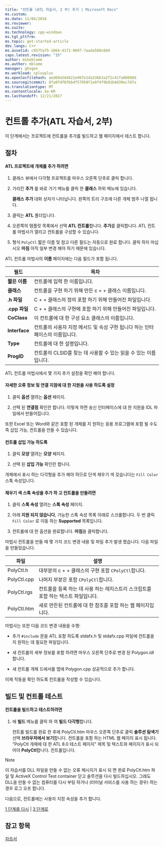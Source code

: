 ```yaml
---
title: "컨트롤 (ATL 자습서, 2 부) 추가 | Microsoft Docs"
ms.custom: 
ms.date: 11/04/2016
ms.reviewer: 
ms.suite: 
ms.technology: cpp-windows
ms.tgt_pltfrm: 
ms.topic: get-started-article
dev_langs: C++
ms.assetid: c9575a75-1064-41f1-9697-7aada560c669
caps.latest.revision: "15"
author: mikeblome
ms.author: mblome
manager: ghogen
ms.workload: cplusplus
ms.openlocfilehash: aed69a5dd421e967e1da33bb3a2f2c41fa80698d
ms.sourcegitcommit: 8fa8fdf0fbb4f57950f1e8f4f9b81b4d39ec7d7a
ms.translationtype: MT
ms.contentlocale: ko-KR
ms.lasthandoff: 12/21/2017
---
```

# <a name="adding-a-control-atl-tutorial-part-2"></a>컨트롤 추가(ATL 자습서, 2부)
이 단계에서는 프로젝트에 컨트롤을 추가를 빌드하고 웹 페이지에서 테스트 합니다.  
  
## <a name="procedures"></a>절차  
  
#### <a name="to-add-an-object-to-an-atl-project"></a>ATL 프로젝트에 개체를 추가 하려면  
  
1.  클래스 뷰에서 다각형 프로젝트를 마우스 오른쪽 단추로 클릭 합니다.  
  
2.  가리킨 **추가** 를 바로 가기 메뉴를 클릭 한 **클래스** 하위 메뉴에 있습니다.  
  
     **클래스 추가** 대화 상자가 나타납니다. 왼쪽의 트리 구조에 다른 개체 범주 나열 됩니다.  
  
3.  클릭는 **ATL** 폴더입니다.  
  
4.  오른쪽의 템플릿 목록에서 선택 **ATL 컨트롤**합니다. **추가**를 클릭합니다. ATL 컨트롤 마법사가 열리고 컨트롤을 구성할 수 있습니다.  
  
5.  형식 `PolyCtl` 짧은 이름 및 참고 다른 필드는 자동으로 완료 합니다. 클릭 하지 마십시오 **마침** 아직 일부 변경 해야 하기 때문에 있습니다.  
  
 ATL 컨트롤 마법사의 **이름** 페이지에는 다음 필드가 포함 됩니다.  
  
|필드|목차|  
|-----------|--------------|  
|**짧은 이름**|컨트롤에 입력 한 이름입니다.|  
|**클래스**|컨트롤을 구현 하기 위해 만든 c + + 클래스 이름입니다.|  
|**.h 파일**|C + + 클래스의 정의 포함 하기 위해 만들어진 파일입니다.|  
|**.cpp 파일**|C + + 클래스의 구현에 포함 하기 위해 만들어진 파일입니다.|  
|**CoClass**|이 컨트롤에 대 한 구성 요소 클래스의 이름입니다.|  
|**Interface**|컨트롤의 사용자 지정 메서드 및 속성 구현 됩니다 하는 인터페이스의 이름입니다.|  
|**Type**|컨트롤에 대 한 설명입니다.|  
|**ProgID**|컨트롤의 CLSID를 찾는 데 사용할 수 있는 읽을 수 있는 이름입니다.|  
  
 ATL 컨트롤 마법사에서 몇 가지 추가 설정을 확인 해야 합니다.  
  
#### <a name="to-enable-support-for-rich-error-information-and-connection-points"></a>자세한 오류 정보 및 연결 지점에 대 한 지원을 사용 하도록 설정  
  
1.  클릭 **옵션** 열려는 **옵션** 페이지.  
  
2.  선택 된 **연결점** 확인란 합니다. 이렇게 하면 송신 인터페이스에 대 한 지원을 IDL 파일에서 만들어집니다.  
  
 또한 Excel 또는 Word와 같은 포함 된 개체를 지 원하는 응용 프로그램에 포함 될 수도 즉 삽입 가능, 컨트롤을 만들 수 있습니다.  
  
#### <a name="to-make-the-control-insertable"></a>컨트롤 삽입 가능 하도록  
  
1.  클릭 **모양** 열려는 **모양** 페이지.  
  
2.  선택 된 **삽입 가능** 확인란 합니다.  
  
 개체에서 표시 하는 다각형을 추가 해야 하므로 단색 채우기 색 갖습니다는 `Fill Color` 스톡 속성입니다.  
  
#### <a name="to-add-a-fill-color-stock-property-and-create-the-control"></a>채우기 색 스톡 속성을 추가 하 고 컨트롤을 만들려면  
  
1.  클릭 **스톡 속성** 열려는 **스톡 속성** 페이지.  
  
2.  아래 **지원 되지 않습니다**, 가능한 스톡 속성 목록 아래로 스크롤합니다. 두 번 클릭 `Fill Color` 로 이동 하는 **Supported** 목록입니다.  
  
3.  컨트롤에 대 한 옵션을 완료합니다. **마침**을 클릭합니다.  
  
 마법사 컨트롤을 만들 때 몇 가지 코드 변경 내용 및 파일 추가 발생 했습니다. 다음 파일을 만들었습니다.  
  
|파일|설명|  
|----------|-----------------|  
|PolyCtl.h|대부분의 c + + 클래스의 구현 포함 `CPolyCtl`합니다.|  
|PolyCtl.cpp|나머지 부분은 포함 `CPolyCtl`합니다.|  
|PolyCtl.rgs|컨트롤을 등록 하는 데 사용 하는 레지스트리 스크립트를 포함 하는 텍스트 파일입니다.|  
|PolyCtl.htm|새로 만든된 컨트롤에 대 한 참조를 포함 하는 웹 페이지입니다.|  
  
 마법사는 또한 다음 코드 변경 내용을 수행:  
  
-   추가 `#include` 문을 ATL 포함 하도록 stdafx.h 및 stdafx.cpp 파일에 컨트롤을 지 원하는 데 필요한 파일입니다.  
  
-   새 컨트롤의 세부 정보를 포함 하려면 마우스 오른쪽 단추로 변경 된 Polygon.idl 합니다.  
  
-   새 컨트롤 개체 드에서를 맵에 Polygon.cpp 성공적으로 추가 합니다.  
  
 이제 작동을 확인 하도록 컨트롤을 작성할 수 있습니다.  
  
## <a name="building-and-testing-the-control"></a>빌드 및 컨트롤 테스트  
  
#### <a name="to-build-and-test-the-control"></a>컨트롤을 빌드하고 테스트하려면  
  
1.  에 **빌드** 메뉴를 클릭 하 여 **빌드 다각형**합니다.  
  
     컨트롤 빌드를 완료 한 후에 PolyCtl.htm 마우스 오른쪽 단추로 클릭 **솔루션 탐색기** 선택 **브라우저에서 보기**합니다. 컨트롤을 포함 하는 HTML 웹 페이지 표시 됩니다. "PolyCtl 개체에 대 한 ATL 8.0 테스트 페이지" 제목 및 텍스트와 페이지가 표시 되어야 **PolyCtl**합니다. 컨트롤입니다.  
  
> [!NOTE]
>  이 자습서를 DLL 파일을 만들 수 없는 오류 메시지가 표시 되 면 완료 PolyCtl.htm 파일 및 ActiveX Control Test container 닫고 솔루션을 다시 빌드하십시오. 그래도 DLL을 만들 수 없는 컴퓨터를 다시 부팅 하거나 (터미널 서비스를 사용 하는 경우) 하는 경우 로그 오프 합니다.  
  
 다음으로, 컨트롤에는 사용자 지정 속성을 추가 합니다.  
  
 [1 단계를 다시](../atl/creating-the-project-atl-tutorial-part-1.md) &#124; [3 단계로](../atl/adding-a-property-to-the-control-atl-tutorial-part-3.md)  
  
## <a name="see-also"></a>참고 항목  
 [자습서](../atl/active-template-library-atl-tutorial.md)

